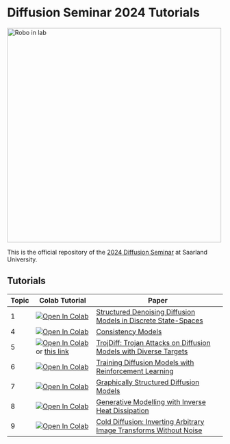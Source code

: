 # Diffusion Seminar 2024 Tutorials

<img src="https://mosi.uni-saarland.de/assets/img/robotlab.jpg" width="500" alt="Robo in lab">


This is the official repository of the [2024 Diffusion Seminar](https://mosi.uni-saarland.de/lectures/23_2_deep_diffusion/) at Saarland University.


## Tutorials

| Topic | Colab Tutorial | Paper |
| ------| -------------- | ----- |
| 1 | <a target="_blank" href="https://colab.research.google.com/github/gerritgr/DeepDiffusionSeminar2024/blob/main/Topic01_Final_Mohamed_StructuredDenoisingDiffusionModelsinDiscreteStateSpaces.ipynb"><img src="https://colab.research.google.com/assets/colab-badge.svg" alt="Open In Colab"/></a> | [Structured Denoising Diffusion Models in Discrete State-Spaces](https://arxiv.org/abs/2107.03006) |
| 4 | <a target="_blank" href="https://colab.research.google.com/github/gerritgr/DeepDiffusionSeminar2024/blob/main/Topic04_Final_Pogodzinski_ConsistencyModels/tutorial_notebook.ipynb"><img src="https://colab.research.google.com/assets/colab-badge.svg" alt="Open In Colab"/></a> | [Consistency Models](https://arxiv.org/abs/2303.01469) |
| 5 | <a target="_blank" href="https://colab.research.google.com/github/gerritgr/DeepDiffusionSeminar2024/blob/main/Topic05_Final_AkanshMaurya_TrojanDiff.ipynb"><img src="https://colab.research.google.com/assets/colab-badge.svg" alt="Open In Colab"/></a> or [this link](https://akansh12.github.io/Troj_diffusion_seminar/) | [TrojDiff: Trojan Attacks on Diffusion Models with Diverse Targets](https://openaccess.thecvf.com/content/CVPR2023/papers/Chen_TrojDiff_Trojan_Attacks_on_Diffusion_Models_With_Diverse_Targets_CVPR_2023_paper.pdf) |
| 6 | <a target="_blank" href="https://colab.research.google.com/github/gerritgr/DeepDiffusionSeminar2024/blob/main/Topic06_Final_Islamov_TrainingDiffusionModelsWithReinforcementLearning.ipynb"><img src="https://colab.research.google.com/assets/colab-badge.svg" alt="Open In Colab"/></a> | [Training Diffusion Models with Reinforcement Learning](https://arxiv.org/pdf/2305.13301.pdf) |
| 7 | <a target="_blank" href="https://colab.research.google.com/github/gerritgr/DeepDiffusionSeminar2024/blob/main/Topic07_Final_Esfandiari_GraphicallyStructuredDiffusionModels.ipynb"><img src="https://colab.research.google.com/assets/colab-badge.svg" alt="Open In Colab"/></a> | [Graphically Structured Diffusion Models](https://openreview.net/forum?id=7wJsa3Vgz7) |
| 8 | <a target="_blank" href="https://colab.research.google.com/github/gerritgr/DeepDiffusionSeminar2024/blob/main/Topic08_Final_Paul_GenerativeModellingWithInverseHeatDissipation/talktorial.ipynb"> <img src="https://colab.research.google.com/assets/colab-badge.svg" alt="Open In Colab"/> </a> | [Generative Modelling with Inverse Heat Dissipation](https://openreview.net/forum?id=4PJUBT9f2Ol) |
| 9 | <a target="_blank" href="https://colab.research.google.com/github/gerritgr/DeepDiffusionSeminar2024/blob/main/Topic09_Monseej_ColdDiffusion-InvertingArbitraryImageTransformswithoutNoise_v3/Topic09_Monseej_ColdDiffusion-InvertingArbitraryImageTransformswithoutNoise_v2.ipynb"><img src="https://colab.research.google.com/assets/colab-badge.svg" alt="Open In Colab"/></a> | [Cold Diffusion: Inverting Arbitrary Image Transforms Without Noise](https://arxiv.org/abs/2208.09392) |
